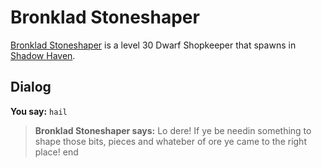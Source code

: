 # Bronklad Stoneshaper



[Bronklad Stoneshaper](/npc/150276) is a level 30 Dwarf Shopkeeper that spawns in [Shadow Haven](/zone/150).



## Dialog

**You say:** `hail`



>**Bronklad Stoneshaper says:** Lo dere! If ye be needin something to shape those bits, pieces and whateber of ore ye came to the right place!
end
